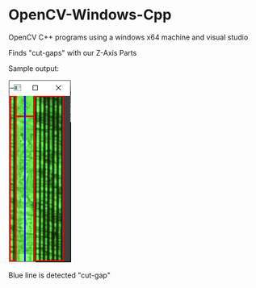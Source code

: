 # OpenCV-Windows-Cpp
OpenCV C++ programs using a windows x64 machine and visual studio 

Finds "cut-gaps" with our Z-Axis Parts



Sample output:





![ScreenShot](https://github.com/jglatts/OpenCV-Windows-Cpp/blob/main/OpenCV-Test/OpenCV-Test/Sample%20Output.png)


Blue line is detected "cut-gap"
